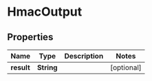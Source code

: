 

# HmacOutput


## Properties

Name | Type | Description | Notes
------------ | ------------- | ------------- | -------------
**result** | **String** |  |  [optional]



